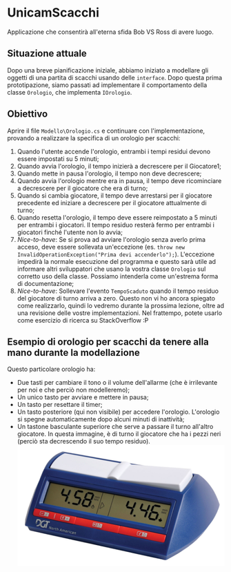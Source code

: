 # UnicamScacchi
Applicazione che consentirà all'eterna sfida Bob VS Ross di avere luogo.

## Situazione attuale
Dopo una breve pianificazione iniziale, abbiamo iniziato a modellare gli oggetti di una partita di scacchi usando delle `interface`. Dopo questa prima prototipazione, siamo passati ad implementare il comportamento della classe `Orologio`, che implementa `IOrologio`.

## Obiettivo
Aprire il file `Modello\Orologio.cs` e continuare con l'implementazione, provando a realizzare la specifica di un orologio per scacchi:
1. Quando l'utente accende l'orologio, entrambi i tempi residui devono essere impostati su 5 minuti;
2. Quando avvia l'orologio, il tempo inizierà a decrescere per il Giocatore1;
3. Quando mette in pausa l'orologio, il tempo non deve decrescere;
4. Quando avvia l'orologio mentre era in pausa, il tempo deve ricominciare a decrescere per il giocatore che era di turno;
5. Quando si cambia giocatore, il tempo deve arrestarsi per il giocatore precedente ed iniziare a decrescere per il giocatore attualmente di turno;
6. Quando resetta l'orologio, il tempo deve essere reimpostato a 5 minuti per entrambi i giocatori. Il tempo residuo resterà fermo per entrambi i giocatori finché l'utente non lo avvia;
6. *Nice-to-have*: Se si prova ad avviare l'orologio senza averlo prima acceso, deve essere sollevata un'eccezione (es.  `throw new InvalidOperationException("Prima devi accenderlo");`). L'eccezione impedirà la normale esecuzione del programma e questo sarà utile ad informare altri sviluppatori che usano la vostra classe `Orologio` sul corretto uso della classe. Possiamo intenderla come un'estrema forma di documentazione;
7. *Nice-to-have*: Sollevare l'evento `TempoScaduto` quando il tempo residuo del giocatore di turno arriva a zero. Questo non vi ho ancora spiegato come realizzarlo, quindi lo vedremo durante la prossima lezione, oltre ad una revisione delle vostre implementazioni. Nel frattempo, potete usarlo come esercizio di ricerca su StackOverflow :P

## Esempio di orologio per scacchi da tenere alla mano durante la modellazione
Questo particolare orologio ha:
* Due tasti per cambiare il tono o il volume dell'allarme (che è irrilevante per noi e che perciò non modelleremo);
* Un unico tasto per avviare e mettere in pausa;
* Un tasto per resettare il timer;
* Un tasto posteriore (qui non visibile) per accedere l'orologio. L'orologio si spegne automaticamente dopo alcuni minuti di inattività;
* Un tastone basculante superiore che serve a passare il turno all'altro giocatore. In questa immagine, è di turno il giocatore che ha i pezzi neri (perciò sta decrescendo il suo tempo residuo).
![Immagine di un orologio per scacchi](Immagini/orologio.jpg)